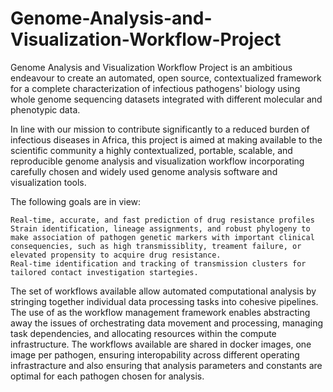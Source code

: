 # Genome-Analysis-and-Visualization-Workflow-Project
Genome Analysis and Visualization Workflow Project is an ambitious endeavour to create an automated, open source, contextualized framework for a complete characterization of infectious pathogens' biology using whole genome sequencing datasets integrated with different molecular and phenotypic data.

In line with our mission to contribute significantly to a reduced burden of infectious diseases in Africa, this project is aimed at making available to the scientific community a highly contextualized, portable, scalable, and reproducible genome analysis and visualization workflow incorporating carefully chosen and widely used genome analysis software and visualization tools.

The following goals are in view:

    Real-time, accurate, and fast prediction of drug resistance profiles
    Strain identification, lineage assignments, and robust phylogeny to make association of pathogen genetic markers with important clinical consequencies, such as high transmissiblity, treament failure, or elevated propensity to acquire drug resistance.
    Real-time identification and tracking of transmission clusters for tailored contact investigation startegies.

The set of workflows available allow automated computational analysis by stringing together individual data processing tasks into cohesive pipelines. The use of as the workflow management framework enables abstracting away the issues of orchestrating data movement and processing, managing task dependencies, and allocating resources within the compute infrastructure. The workflows available are shared in docker images, one image per pathogen, ensuring interopability across different operating infrastracture and also ensuring that analysis parameters and constants are optimal for each pathogen chosen for analysis.

